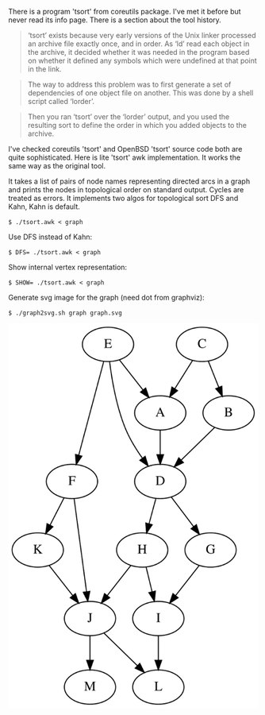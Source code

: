 
There is a program 'tsort' from coreutils package. I've met it before but
never read its info page. There is a section about the tool history.

> ‘tsort’ exists because very early versions of the Unix linker processed an
> archive file exactly once, and in order.  As ‘ld’ read each object in the
> archive, it decided whether it was needed in the program based on whether it
> defined any symbols which were undefined at that point in the link.

> The way to address this problem was to first generate a set of dependencies
> of one object file on another.  This was done by a shell script called
> ‘lorder’.

> Then you ran ‘tsort’ over the ‘lorder’ output, and you used the resulting
> sort to define the order in which you added objects to the archive.

I've checked coreutils 'tsort' and OpenBSD 'tsort' source code both are quite
sophisticated. Here is lite 'tsort' awk implementation. It works the same way
as the original tool.

It takes a list of pairs of node names representing directed arcs in a graph
and prints the nodes in topological order on standard output. Cycles are
treated as errors. It implements two algos for topological sort DFS and Kahn,
Kahn is default.


```
$ ./tsort.awk < graph
```

Use DFS instead of Kahn:

```
$ DFS= ./tsort.awk < graph
```

Show internal vertex representation:

```
$ SHOW= ./tsort.awk < graph
```

Generate svg image for the graph (need dot from graphviz):

```
$ ./graph2svg.sh graph graph.svg
```

![Image](graph.svg)



